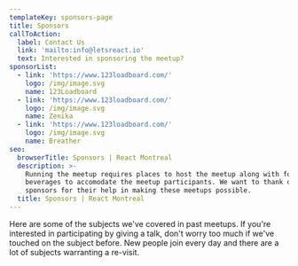 ```yaml
---
templateKey: sponsors-page
title: Sponsors
callToAction:
  label: Contact Us
  link: 'mailto:info@letsreact.io'
  text: Interested in sponsoring the meetup?
sponsorList:
  - link: 'https://www.123loadboard.com/'
    logo: /img/image.svg
    name: 123Loadboard
  - link: 'https://www.123loadboard.com/'
    logo: /img/image.svg
    name: Zenika
  - link: 'https://www.123loadboard.com/'
    logo: /img/image.svg
    name: Breather
seo:
  browserTitle: Sponsors | React Montreal
  description: >-
    Running the meetup requires places to host the meetup along with food and
    beverages to accomodate the meetup participants. We want to thank our
    sponsors for their help in making these meetups possible.
  title: Sponsors | React Montreal
---
```


Here are some of the subjects we've covered in past meetups. If you're interested in participating by giving a talk, don't worry too much if we've touched on the subject before. New people join every day and there are a lot of subjects warranting a re-visit.
